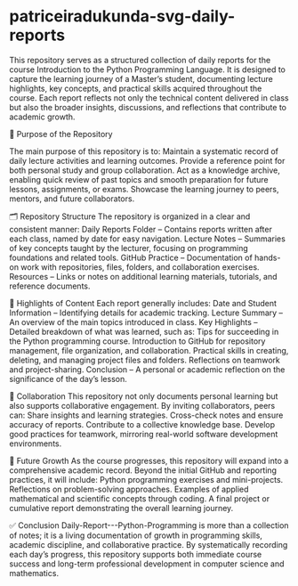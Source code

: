 # patriceiradukunda-svg-daily-reports
This repository serves as a structured collection of daily reports for the course Introduction to the Python Programming Language. It is designed to capture the learning journey of a Master’s student, documenting lecture highlights, key concepts, and practical skills acquired throughout the course. Each report reflects not only the technical content delivered in class but also the broader insights, discussions, and reflections that contribute to academic growth.

🎯 Purpose of the Repository

The main purpose of this repository is to: Maintain a systematic record of daily lecture activities and learning outcomes. Provide a reference point for both personal study and group collaboration. Act as a knowledge archive, enabling quick review of past topics and smooth preparation for future lessons, assignments, or exams. Showcase the learning journey to peers, mentors, and future collaborators.

🗂 Repository Structure The repository is organized in a clear and consistent manner: Daily Reports Folder – Contains reports written after each class, named by date for easy navigation. Lecture Notes – Summaries of key concepts taught by the lecturer, focusing on programming foundations and related tools. GitHub Practice – Documentation of hands-on work with repositories, files, folders, and collaboration exercises. Resources – Links or notes on additional learning materials, tutorials, and reference documents.

📌 Highlights of Content Each report generally includes: Date and Student Information – Identifying details for academic tracking. Lecture Summary – An overview of the main topics introduced in class. Key Highlights – Detailed breakdown of what was learned, such as: Tips for succeeding in the Python programming course. Introduction to GitHub for repository management, file organization, and collaboration. Practical skills in creating, deleting, and managing project files and folders. Reflections on teamwork and project-sharing. Conclusion – A personal or academic reflection on the significance of the day’s lesson.

👥 Collaboration This repository not only documents personal learning but also supports collaborative engagement. By inviting collaborators, peers can: Share insights and learning strategies. Cross-check notes and ensure accuracy of reports. Contribute to a collective knowledge base. Develop good practices for teamwork, mirroring real-world software development environments.

🌱 Future Growth As the course progresses, this repository will expand into a comprehensive academic record. Beyond the initial GitHub and reporting practices, it will include: Python programming exercises and mini-projects. Reflections on problem-solving approaches. Examples of applied mathematical and scientific concepts through coding. A final project or cumulative report demonstrating the overall learning journey.

✅ Conclusion Daily-Report---Python-Programming is more than a collection of notes; it is a living documentation of growth in programming skills, academic discipline, and collaborative practice. By systematically recording each day’s progress, this repository supports both immediate course success and long-term professional development in computer science and mathematics.
